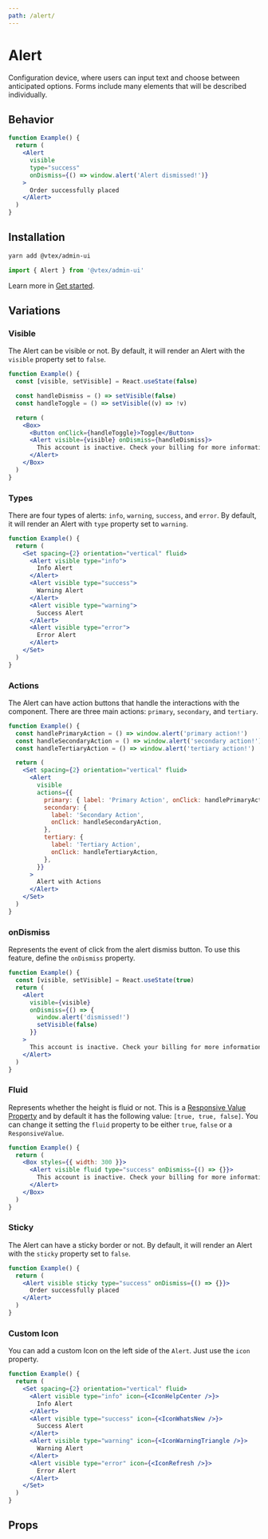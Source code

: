 ```yaml
---
path: /alert/
---
```


# Alert

Configuration device, where users can input text and choose between anticipated options. Forms include many elements that will be described individually.

## Behavior

```jsx
function Example() {
  return (
    <Alert
      visible
      type="success"
      onDismiss={() => window.alert('Alert dismissed!')}
    >
      Order successfully placed
    </Alert>
  )
}
```

## Installation

```bash isStatic
yarn add @vtex/admin-ui
```

```jsx isStatic
import { Alert } from '@vtex/admin-ui'
```

Learn more in [Get started](/docs/get-started/).

## Variations

### Visible

The Alert can be visible or not. By default, it will render an Alert with the `visible` property set to `false`.

```jsx
function Example() {
  const [visible, setVisible] = React.useState(false)

  const handleDismiss = () => setVisible(false)
  const handleToggle = () => setVisible((v) => !v)

  return (
    <Box>
      <Button onClick={handleToggle}>Toggle</Button>
      <Alert visible={visible} onDismiss={handleDismiss}>
        This account is inactive. Check your billing for more information.
      </Alert>
    </Box>
  )
}
```

### Types

There are four types of alerts: `info`, `warning`, `success`, and `error`. By default, it will render an Alert with `type` property set to `warning`.

```jsx
function Example() {
  return (
    <Set spacing={2} orientation="vertical" fluid>
      <Alert visible type="info">
        Info Alert
      </Alert>
      <Alert visible type="success">
        Warning Alert
      </Alert>
      <Alert visible type="warning">
        Success Alert
      </Alert>
      <Alert visible type="error">
        Error Alert
      </Alert>
    </Set>
  )
}
```

### Actions

The Alert can have action buttons that handle the interactions with the component. There are three main actions: `primary`, `secondary`, and `tertiary`.

```jsx
function Example() {
  const handlePrimaryAction = () => window.alert('primary action!')
  const handleSecondaryAction = () => window.alert('secondary action!')
  const handleTertiaryAction = () => window.alert('tertiary action!')

  return (
    <Set spacing={2} orientation="vertical" fluid>
      <Alert
        visible
        actions={{
          primary: { label: 'Primary Action', onClick: handlePrimaryAction },
          secondary: {
            label: 'Secondary Action',
            onClick: handleSecondaryAction,
          },
          tertiary: {
            label: 'Tertiary Action',
            onClick: handleTertiaryAction,
          },
        }}
      >
        Alert with Actions
      </Alert>
    </Set>
  )
}
```

### onDismiss

Represents the event of click from the alert dismiss button. To use this feature, define the `onDismiss` property.

```jsx
function Example() {
  const [visible, setVisible] = React.useState(true)
  return (
    <Alert
      visible={visible}
      onDismiss={() => {
        window.alert('dismissed!')
        setVisible(false)
      }}
    >
      This account is inactive. Check your billing for more information.
    </Alert>
  )
}
```

### Fluid

Represents whether the height is fluid or not. This is a [Responsive Value Property](/theming/responsive-design/#responsive-values) and by default it has the following value: `[true, true, false]`. You can change it setting the `fluid` property to be either `true`, `false` or a `ResponsiveValue`.

```jsx
function Example() {
  return (
    <Box styles={{ width: 300 }}>
      <Alert visible fluid type="success" onDismiss={() => {}}>
        This account is inactive. Check your billing for more information.
      </Alert>
    </Box>
  )
}
```

### Sticky

The Alert can have a sticky border or not. By default, it will render an Alert with the `sticky` property set to `false`.

```jsx
function Example() {
  return (
    <Alert visible sticky type="success" onDismiss={() => {}}>
      Order successfully placed
    </Alert>
  )
}
```

### Custom Icon

You can add a custom Icon on the left side of the `Alert`. Just use the `icon` property.

```jsx
function Example() {
  return (
    <Set spacing={2} orientation="vertical" fluid>
      <Alert visible type="info" icon={<IconHelpCenter />}>
        Info Alert
      </Alert>
      <Alert visible type="success" icon={<IconWhatsNew />}>
        Success Alert
      </Alert>
      <Alert visible type="warning" icon={<IconWarningTriangle />}>
        Warning Alert
      </Alert>
      <Alert visible type="error" icon={<IconRefresh />}>
        Error Alert
      </Alert>
    </Set>
  )
}
```

## Props

<propdetails heading="Alert" component="Alert"></propdetails>
